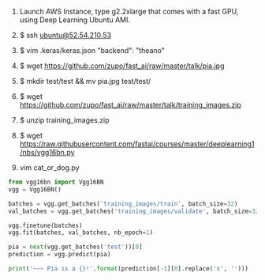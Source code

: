 1. Launch AWS Instance, type g2.2xlarge that comes with a fast GPU, using Deep Learning Ubuntu AMI.

2. $ ssh ubuntu@52.54.210.53

3. $ vim .keras/keras.json
"backend": "theano"

4. $ wget https://github.com/zupo/fast_ai/raw/master/talk/pia.jpg

5. $ mkdir test/test && mv pia.jpg test/test/

6. $ wget https://github.com/zupo/fast_ai/raw/master/talk/training_images.zip

7. $ unzip training_images.zip

8. $ wget https://raw.githubusercontent.com/fastai/courses/master/deeplearning1/nbs/vgg16bn.py

9. vim cat_or_dog.py

```python
from vgg16bn import Vgg16BN
vgg = Vgg16BN()

batches = vgg.get_batches('training_images/train', batch_size=32)
val_batches = vgg.get_batches('training_images/validate', batch_size=32)

vgg.finetune(batches)
vgg.fit(batches, val_batches, nb_epoch=1)

pia = next(vgg.get_batches('test'))[0]
prediction = vgg.predict(pia)

print('~~~ Pia is a {}!'.format(prediction[-1][0].replace('s', '')))
```

